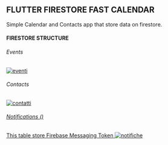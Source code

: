 <h2>FLUTTER FIRESTORE FAST CALENDAR</h2>
Simple Calendar and Contacts app that store data on firestore.
<br>
<h4>FIRESTORE STRUCTURE</h4>

<h6>Events</h6>
<a href="https://ibb.co/SmrJ98S"><img src="https://i.ibb.co/SmrJ98S/eventi.png" alt="eventi" border="0"></a> 
 
 <h6>Contacts</h6>
<a href="https://ibb.co/L9RHqb6"><img src="https://i.ibb.co/L9RHqb6/contatti.png" alt="contatti" border="0">
 
  <h6>Notifications ()</h6>
  <span>This table store Firebase Messaging Token</span>
</a> <a href="https://ibb.co/t4hGZ64"><img src="https://i.ibb.co/t4hGZ64/notifiche.png" alt="notifiche" border="0"></a>

